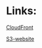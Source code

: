 # Links:
 [CloudFront](https://d23e2c4u2ama0y.cloudfront.net/)
 
 [S3-website](https://mixed-shop-web-bucket.s3.amazonaws.com/index.html)